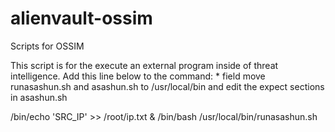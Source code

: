 alienvault-ossim
================

Scripts for OSSIM

<p>This script is for the execute an external program inside of threat intelligence. Add this line below to the command: * field
move runasashun.sh and asashun.sh to /usr/local/bin and edit the expect sections in asashun.sh </p>
/bin/echo 'SRC_IP' >> /root/ip.txt & /bin/bash /usr/local/bin/runasashun.sh
